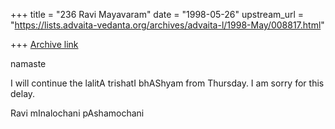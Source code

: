 +++
title = "236 Ravi Mayavaram"
date = "1998-05-26"
upstream_url = "https://lists.advaita-vedanta.org/archives/advaita-l/1998-May/008817.html"

+++
[Archive link](https://lists.advaita-vedanta.org/archives/advaita-l/1998-May/008817.html)

namaste

I will continue the lalitA trishatI bhAShyam from Thursday. I am sorry
for this delay.

Ravi
mInalochani pAshamochani


